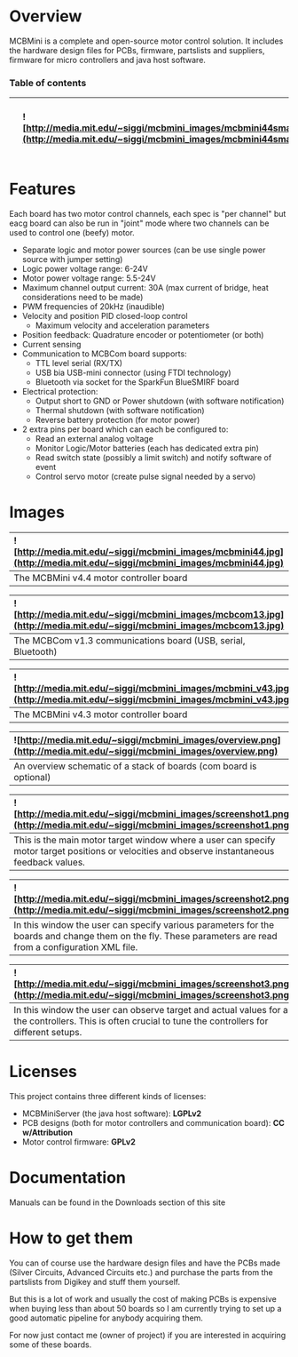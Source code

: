# Overview #
MCBMini is a complete and open-source motor control solution.
It includes the hardware design files for PCBs, firmware, partslists and suppliers, firmware for micro controllers and java host software.

### Table of contents ###
|  | ![http://media.mit.edu/~siggi/mcbmini_images/mcbmini44small.jpg](http://media.mit.edu/~siggi/mcbmini_images/mcbmini44small.jpg) | ![http://media.mit.edu/~siggi/mcbmini_images/oshw-logo-200-px.png](http://media.mit.edu/~siggi/mcbmini_images/oshw-logo-200-px.png) |
|:-|:--------------------------------------------------------------------------------------------------------------------------------|:------------------------------------------------------------------------------------------------------------------------------------|


# Features #
Each board has two motor control channels, each spec is "per channel" but eacg board can also be run in "joint" mode where two channels can be used to control one (beefy) motor.

  * Separate logic and motor power sources (can be use single power source with jumper setting)
  * Logic power voltage range: 6-24V
  * Motor power voltage range: 5.5-24V
  * Maximum channel output current: 30A (max current of bridge, heat considerations need to be made)
  * PWM frequencies of 20kHz (inaudible)
  * Velocity and position PID closed-loop control
    * Maximum velocity and acceleration parameters
  * Position feedback: Quadrature encoder or potentiometer (or both)
  * Current sensing
  * Communication to MCBCom board supports:
    * TTL level serial (RX/TX)
    * USB bia USB-mini connector (using FTDI technology)
    * Bluetooth via socket for the SparkFun BlueSMIRF board
  * Electrical protection:
    * Output short to GND or Power shutdown (with software notification)
    * Thermal shutdown (with software notification)
    * Reverse battery protection (for motor power)
  * 2 extra pins per board which can each be configured to:
    * Read an external analog voltage
    * Monitor Logic/Motor batteries (each has dedicated extra pin)
    * Read switch state (possibly a limit switch) and notify software of event
    * Control servo motor (create pulse signal needed by a servo)



# Images #

| ![http://media.mit.edu/~siggi/mcbmini_images/mcbmini44.jpg](http://media.mit.edu/~siggi/mcbmini_images/mcbmini44.jpg) |
|:----------------------------------------------------------------------------------------------------------------------|
| The MCBMini v4.4 motor controller board |

| ![http://media.mit.edu/~siggi/mcbmini_images/mcbcom13.jpg](http://media.mit.edu/~siggi/mcbmini_images/mcbcom13.jpg) |
|:--------------------------------------------------------------------------------------------------------------------|
| The MCBCom v1.3 communications board (USB, serial, Bluetooth) |


| ![http://media.mit.edu/~siggi/mcbmini_images/mcbmini_v43.jpg](http://media.mit.edu/~siggi/mcbmini_images/mcbmini_v43.jpg) |
|:--------------------------------------------------------------------------------------------------------------------------|
| The MCBMini v4.3 motor controller board |


| ![http://media.mit.edu/~siggi/mcbmini_images/overview.png](http://media.mit.edu/~siggi/mcbmini_images/overview.png) |
|:--------------------------------------------------------------------------------------------------------------------|
| An overview schematic of a stack of boards (com board is optional) |

| ![http://media.mit.edu/~siggi/mcbmini_images/screenshot1.png](http://media.mit.edu/~siggi/mcbmini_images/screenshot1.png) |
|:--------------------------------------------------------------------------------------------------------------------------|
| This is the main motor target window where a user can specify motor target positions or velocities and observe instantaneous feedback values. |

| ![http://media.mit.edu/~siggi/mcbmini_images/screenshot2.png](http://media.mit.edu/~siggi/mcbmini_images/screenshot2.png) |
|:--------------------------------------------------------------------------------------------------------------------------|
| In this window the user can specify various parameters for the boards and change them on the fly. These parameters are read from a configuration XML file. |

| ![http://media.mit.edu/~siggi/mcbmini_images/screenshot3.png](http://media.mit.edu/~siggi/mcbmini_images/screenshot3.png) |
|:--------------------------------------------------------------------------------------------------------------------------|
| In this window the user can observe target and actual values for all the controllers. This is often crucial to tune the controllers for different setups. |


# Licenses #
This project contains three different kinds of licenses:
  * MCBMiniServer (the java host software): **LGPLv2**
  * PCB designs (both for motor controllers and communication board): **CC w/Attribution**
  * Motor control firmware: **GPLv2**


# Documentation #
Manuals can be found in the Downloads section of this site

# How to get them #
You can of course use the hardware design files and have the PCBs made (Silver Circuits, Advanced Circuits etc.) and purchase the parts from the partslists from Digikey and stuff them yourself.

But this is a lot of work and usually the cost of making PCBs is expensive when buying less than about 50 boards so I am currently trying to set up a good automatic pipeline for anybody acquiring them.

For now just contact me (owner of project) if you are interested in acquiring some of these boards.